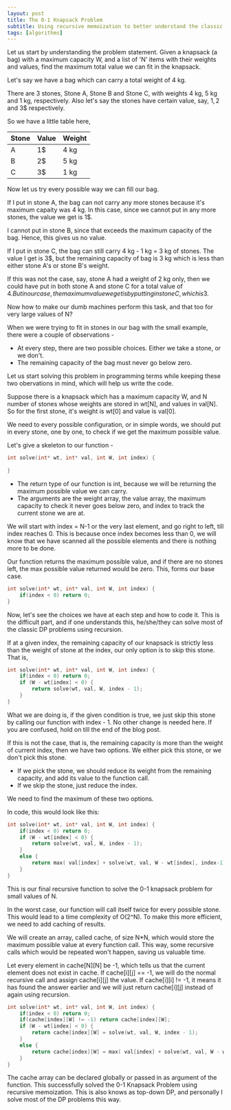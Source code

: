 ```yaml
---
layout: post
title: The 0-1 Knapsack Problem
subtitle: Using recursive memoization to better understand the classic problem.
tags: [algorithms]
---
```


Let us start by understanding the problem statement. Given a knapsack (a bag) with a maximum capacity W,
and a list of 'N' items with their weights and values, find the maximum total value we can fit in the knapsack.

Let's say we have a bag which can carry a total weight of 4 kg.

There are 3 stones, Stone A, Stone B and Stone C, with weights 4 kg, 5 kg and 1 kg, respectively.
Also let's say the stones have certain  value, say, 1$, 2$ and 3$ respectively.

So we have a little table here,

| Stone | Value | Weight |
| :---- | :---- | :----- |
|   A   |   1$  |  4 kg  |
|   B   |   2$  |  5 kg  |
|   C   |   3$  |  1 kg  |

Now let us try every possible way we can fill our bag.

If I put in stone A, the bag can not carry any more stones because it's maximum capaity was 4 kg. In this case,
since we cannot put in any more stones, the value we get is 1$.

I cannot put in stone B, since that exceeds the maximum capacity of the bag. Hence, this gives us no value.

If I put in stone C, the bag can still carry 4 kg - 1 kg = 3 kg of stones. The value I get is 3$, but the remaining capacity of bag
is 3 kg which is less than either stone A's or stone B's weight.

If this was not the case, say, stone A had a weight of 2 kg only, then we could have put in both stone A and stone C for a total value
of 4$. But in our case, the maximum value we get is by putting in stone C, which is 3$.

Now how to make our dumb machines perform this task, and that too for very large values of N?

When we were trying to fit in stones in our bag with the small example, there were a couple of observations -

- At every step, there are two possible choices. Either we take a stone, or we don't.
- The remaining capacity of the bag must never go below zero.

Let us start solving this problem in programming terms while keeping these two obervations in mind, which will help us write the code.

Suppose there is a knapsack which has a maximum capacity W, and N number of stones whose weights are stored in wt[N], and values in val[N].
So for the first stone, it's weight is wt[0] and value is val[0].

We need to every possible configuration, or in simple words, we should put in every stone, one by one, to check if we get the maximum possible value.

Let's give a skeleton to our function -

```C++
int solve(int* wt, int* val, int W, int index) {
 
}
```

- The return type of our function is int, because we will be returning the maximum possible value we can carry.
- The arguments are the weight array, the value array, the maximum capacity to check it never goes below zero, and index to track the current stone we are at.

We will start with index = N-1 or the very last element, and go right to left, till index reaches 0. This is because once index becomes less than 0, we will
know that we have scanned all the possible elements and there is nothing more to be done.

Our function returns the maximum possible value, and if there are no stones left, the max possible value returned would be zero. This, forms our base case.

```C++
int solve(int* wt, int* val, int W, int index) {
    if(index < 0) return 0;
}
```

Now, let's see the choices we have at each step and how to code it. This is the difficult part, and if one understands this, he/she/they can solve most of the
classic DP problems using recursion.

If at a given index, the remaining capacity of our knapsack is strictly less than the weight of stone at the index, our only option
is to skip this stone. That is,

```C++
int solve(int* wt, int* val, int W, int index) {
    if(index < 0) return 0;
    if (W - wt[index] < 0) {
        return solve(wt, val, W, index - 1);
    }
}
```

What we are doing is, if the given condition is true, we just skip this stone by calling our function with index - 1. No other change is needed here.
If you are confused, hold on till the end of the blog post.

If this is not the case, that is, the remaining capacity is more than the weight of current index, then we have two options.
We either pick this stone, or we don't pick this stone.

- If we pick the stone, we should reduce its weight from the remaining capacity, and add its value to the function call.
- If we skip the stone, just reduce the index.

We need to find the maximum of these two options.

In code, this would look like this:

```C++
int solve(int* wt, int* val, int W, int index) {
    if(index < 0) return 0;
    if (W - wt[index] < 0) {
        return solve(wt, val, W, index - 1);
    }
    else {
    	return max( val[index] + solve(wt, val, W - wt[index], index-1) , solve(wt, val, W, index-1) );
    } 
}
```

This is our final recursive function to solve the 0-1 knapsack problem for small values of N.

In the worst case, our function will call itself twice for every possible stone. This would lead to a time complexity of O(2^N).
To make this more efficient, we need to add caching of results.

We will create an array, called cache, of size N*N, which would store the maximum possible value at every function call.
This way, some recursive calls which would be repeated won't happen, saving us valuable time.

Let every element in cache[N][N] be -1, which tells us that the current element does not exist in cache.
If cache[i][j] == -1, we will do the normal recursive call and assign cache[i][j] the value.
If cache[i][i] != -1, it means it has found the answer earlier and we will just return cache[i][j] instead of again using recursion.

```C++
int solve(int* wt, int* val, int W, int index) {
    if(index < 0) return 0;
    if(cache[index][W] != -1) return cache[index][W];
    if (W - wt[index] < 0) {
        return cache[index][W] = solve(wt, val, W, index - 1);
    }
    else {
    	return cache[index][W] = max( val[index] + solve(wt, val, W - wt[index], index-1) , solve(wt, val, W, index-1) );
    } 
}
```

The cache array can be declared globally or passed in as argument of the function. This successfully solved the 0-1 Knapsack Problem using recursive memoization.
This is also knows as top-down DP, and personally I solve most of the DP problems this way.
